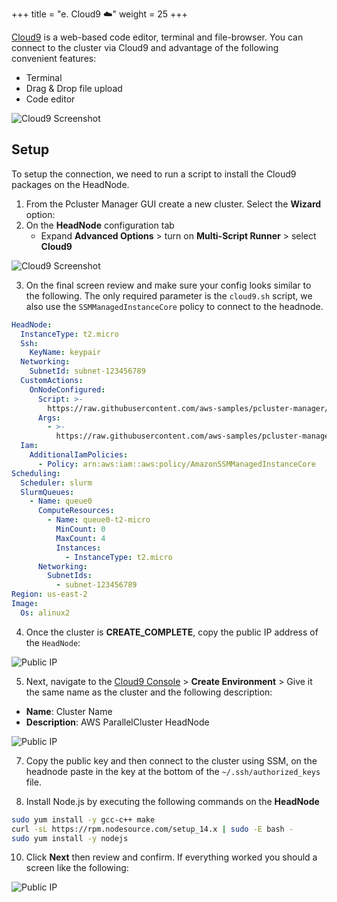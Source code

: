 +++
title = "e. Cloud9 ☁️"
weight = 25
+++

[Cloud9](https://aws.amazon.com/cloud9/) is a web-based code editor, terminal and file-browser. You can connect to the cluster via Cloud9 and advantage of the following  convenient features:

* Terminal
* Drag & Drop file upload
* Code editor

![Cloud9 Screenshot](05-cloud9/cloud9.png)

## Setup

To setup the connection, we need to run a script to install the Cloud9 packages on the HeadNode.

1. From the Pcluster Manager GUI create a new cluster. Select the **Wizard** option:
2. On the **HeadNode** configuration tab
    + Expand **Advanced Options** > turn on **Multi-Script Runner** > select **Cloud9**

![Cloud9 Screenshot](05-cloud9/cloud9-2.png)

3. On the final screen review and make sure your config looks similar to the following. The only required parameter is the `cloud9.sh` script, we also use the `SSMManagedInstanceCore` policy to connect to the headnode.

```yaml
HeadNode:
  InstanceType: t2.micro
  Ssh:
    KeyName: keypair
  Networking:
    SubnetId: subnet-123456789
  CustomActions:
    OnNodeConfigured:
      Script: >-
        https://raw.githubusercontent.com/aws-samples/pcluster-manager/main/resources/scripts/multi-runner.py
      Args:
        - >-
          https://raw.githubusercontent.com/aws-samples/pcluster-manager/main/resources/scripts/cloud9.sh
  Iam:
    AdditionalIamPolicies:
      - Policy: arn:aws:iam::aws:policy/AmazonSSMManagedInstanceCore
Scheduling:
  Scheduler: slurm
  SlurmQueues:
    - Name: queue0
      ComputeResources:
        - Name: queue0-t2-micro
          MinCount: 0
          MaxCount: 4
          Instances:
            - InstanceType: t2.micro
      Networking:
        SubnetIds:
          - subnet-123456789
Region: us-east-2
Image:
  Os: alinux2
```

4. Once the cluster is **CREATE_COMPLETE**, copy the public IP address of the `HeadNode`:

![Public IP](05-cloud9/cloud9-3.png)

5. Next, navigate to the [Cloud9 Console](https://console.aws.amazon.com/cloud9/home) > **Create Environment** > Give it the same name as the cluster and the following description:

* **Name**: Cluster Name
* **Description**: AWS ParallelCluster HeadNode

![Public IP](05-cloud9/cloud9-4.png)

7. Copy the public key and then connect to the cluster using SSM, on the headnode paste in the key at the bottom of the `~/.ssh/authorized_keys` file.

9. Install Node.js by executing the following commands on the **HeadNode**

```bash
sudo yum install -y gcc-c++ make
curl -sL https://rpm.nodesource.com/setup_14.x | sudo -E bash -
sudo yum install -y nodejs 
```

10. Click **Next** then review and confirm. If everything worked you should a screen like the following:

![Public IP](05-cloud9/cloud9-5.png)